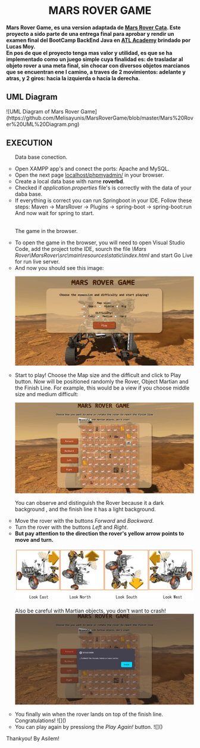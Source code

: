 <h1 align="center">
  <br> MARS ROVER GAME <br>
</h1>

<h4> 
Mars Rover Game, es una version adaptada de <a href="https://kata-log.rocks/mars-rover-kata" target="_blank"> Mars Rover Cata</a>. 
Este proyecto a sido parte de una entrega final para aprobar y rendir un examen final del BootCamp BackEnd Java en <b><a href="http://atl.academy" target="_blank"> ATL Academy</a></b> brindado por Lucas Moy.
<br>
En pos de que el proyecto tenga mas valor y utilidad, es que se ha implementado como un juego simple cuya finalidad es:
 de trasladar al objeto rover a una meta final, sin chocar con diversos objetos marcianos que se encuentran ene l camino, a traves de 2 movimientos: adelante y atras, y 2 giros: hacia la izquierda o hacia la derecha.
</h4>

## UML Diagram 

<p> </p>
![UML Diagram of Mars Rover Game](https://github.com/Melisayunis/MarsRoverGame/blob/master/Mars%20Rover%20UML%20Diagram.png)

## EXECUTION

<ul style = "list-style-type:circle">
<p> Data base conection.</p>

<li> Open XAMPP app's and conect the ports: Apache and MySQL. </li>

<li> Open the next page <a href="localhost/phpmyadmin/" target="_blank"> localhost/phpmyadmin/</a> in your browser. </li>

<li> Create a local data base with name <b>roverbd</b>. </li>

<li> Checked if <i>application.properties</i> file's is correctly with the data of your daba base.</li>

<li> If everything is correct you can run Springboot in your IDE.
Follow these steps: Maven -> MarsRover -> Plugins -> spring-boot -> spring-boot:run 
<br> And now wait for spring to start. </li>
<br>
<p> The game in the browser.</p>
<li> To open the game in the browser, you will need to open Visual Studio Code, add the project tothe IDE, sourch the file <i>\Mars Rover\MarsRover\src\main\resources\static\index.html</i> and start Go Live for run live server.</li>
<li> And now you should see this image:</li>

![MarsRoverGameIniti](https://github.com/Melisayunis/MarsRoverGame/blob/master/MarsRoverGameInit.png)

<li> Start to play! Choose the Map size and the difficult and click to Play button. Now will be positioned randomly the Rover, Object Martian and the Finish Line. For example, this would be a view if you choose middle size and medium difficult: 
  
  ![PlayMiddleMediumGame](https://github.com/Melisayunis/MarsRoverGame/blob/master/PlayMiddleMediumGame.png) 

You can observe and distinguish the Rover because it a dark background , and the finish line it has a light background. </li>

<li> Move the rover with the buttons <i>Forward</i> and <i>Backward</i>. </li>

<li> Turn the rover with the buttons <i>Left</i> and <i>Right</i>. </li>

<li> <b> But pay attention to the direction the rover's yellow arrow points to move and turn. </b> 

  ![RoverDirections](https://github.com/Melisayunis/MarsRoverGame/blob/master/Rover%20Directions.png)
  
Also be careful with Martian objects, you don't want to crash!
![RoverCrash](https://github.com/Melisayunis/MarsRoverGame/blob/master/RoverCrash.png)
</li>

<li> You finally win when the rover lands on top of the finish line. Congratulations!
![]()
</li>

<li> You can play again by pressiong the <i>Play Again! </i> button.
![]()
</li>

</ul>

<footer>Thankyou! By Asilem! </footer>
